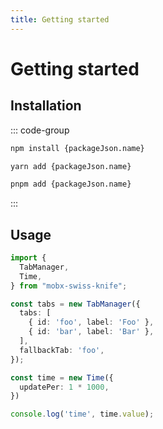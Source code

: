 ```yaml
---
title: Getting started
---
```


# Getting started

## Installation

::: code-group

```bash [npm]
npm install {packageJson.name}
```

```bash [yarn]
yarn add {packageJson.name}
```

```bash [pnpm]
pnpm add {packageJson.name}
```

:::


## Usage   

```ts
import {
  TabManager,
  Time,
} from "mobx-swiss-knife";

const tabs = new TabManager({
  tabs: [
    { id: 'foo', label: 'Foo' },
    { id: 'bar', label: 'Bar' },
  ],
  fallbackTab: 'foo',
});

const time = new Time({
  updatePer: 1 * 1000,
})

console.log('time', time.value);
```